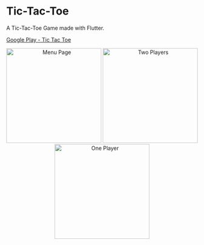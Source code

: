 # Tic-Tac-Toe

A Tic-Tac-Toe Game made with Flutter.

[Google Play - Tic Tac Toe](https://play.google.com/store/apps/details?id=br.com.EronSoft.TicTacToe)

<p align="center">
  <img src="https://lh3.googleusercontent.com/ZPBxqFMVEL40-uExWnJpEhklaPWiyI3X4O93cjYEgNoMOFrUEBFGulmJwrwxWhsffkY=w1920-h969-rw" title="Menu Page" width="250">
  <img src="https://lh3.googleusercontent.com/suhhERfvYy7a7_ZpWa2Ip-QndSvC2Kb1FDFeNuBMHXjlTWkXpAUBNsu4VUViMIcYjVw=w1920-h969-rw" title="Two Players" width="250">
  <img src="https://lh3.googleusercontent.com/1sFK7ASWVz9Ix0jhE0sBqu6BIOTQdnaJ1DSx0Voy_m9xuDDgdvfxq2cBLovyld_6N9tb=w1920-h969-rw" title="One Player" width="250">
</p>
